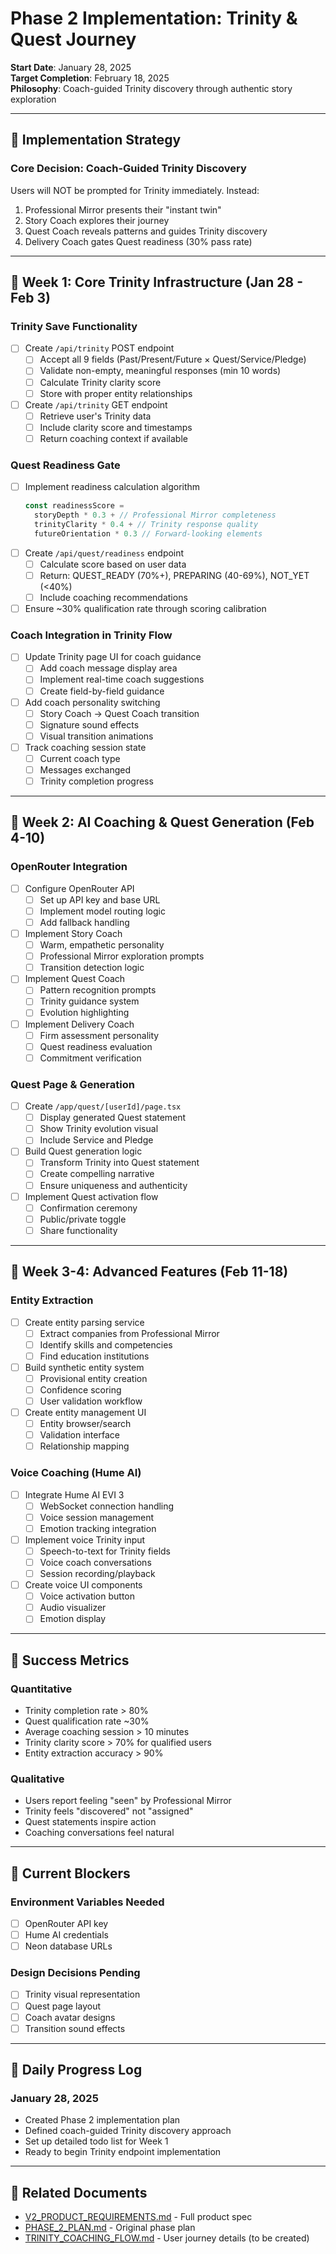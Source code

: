 # Phase 2 Implementation: Trinity & Quest Journey

**Start Date**: January 28, 2025  
**Target Completion**: February 18, 2025  
**Philosophy**: Coach-guided Trinity discovery through authentic story exploration

---

## 🎯 Implementation Strategy

### Core Decision: Coach-Guided Trinity Discovery

Users will NOT be prompted for Trinity immediately. Instead:

1. Professional Mirror presents their "instant twin"
2. Story Coach explores their journey
3. Quest Coach reveals patterns and guides Trinity discovery
4. Delivery Coach gates Quest readiness (30% pass rate)

---

## 📅 Week 1: Core Trinity Infrastructure (Jan 28 - Feb 3)

### Trinity Save Functionality

- [ ] Create `/api/trinity` POST endpoint
  - [ ] Accept all 9 fields (Past/Present/Future × Quest/Service/Pledge)
  - [ ] Validate non-empty, meaningful responses (min 10 words)
  - [ ] Calculate Trinity clarity score
  - [ ] Store with proper entity relationships
- [ ] Create `/api/trinity` GET endpoint
  - [ ] Retrieve user's Trinity data
  - [ ] Include clarity score and timestamps
  - [ ] Return coaching context if available

### Quest Readiness Gate

- [ ] Implement readiness calculation algorithm
  ```typescript
  const readinessScore =
    storyDepth * 0.3 + // Professional Mirror completeness
    trinityClarity * 0.4 + // Trinity response quality
    futureOrientation * 0.3 // Forward-looking elements
  ```
- [ ] Create `/api/quest/readiness` endpoint
  - [ ] Calculate score based on user data
  - [ ] Return: QUEST_READY (70%+), PREPARING (40-69%), NOT_YET (<40%)
  - [ ] Include coaching recommendations
- [ ] Ensure ~30% qualification rate through scoring calibration

### Coach Integration in Trinity Flow

- [ ] Update Trinity page UI for coach guidance
  - [ ] Add coach message display area
  - [ ] Implement real-time coach suggestions
  - [ ] Create field-by-field guidance
- [ ] Add coach personality switching
  - [ ] Story Coach → Quest Coach transition
  - [ ] Signature sound effects
  - [ ] Visual transition animations
- [ ] Track coaching session state
  - [ ] Current coach type
  - [ ] Messages exchanged
  - [ ] Trinity completion progress

---

## 📅 Week 2: AI Coaching & Quest Generation (Feb 4-10)

### OpenRouter Integration

- [ ] Configure OpenRouter API
  - [ ] Set up API key and base URL
  - [ ] Implement model routing logic
  - [ ] Add fallback handling
- [ ] Implement Story Coach
  - [ ] Warm, empathetic personality
  - [ ] Professional Mirror exploration prompts
  - [ ] Transition detection logic
- [ ] Implement Quest Coach
  - [ ] Pattern recognition prompts
  - [ ] Trinity guidance system
  - [ ] Evolution highlighting
- [ ] Implement Delivery Coach
  - [ ] Firm assessment personality
  - [ ] Quest readiness evaluation
  - [ ] Commitment verification

### Quest Page & Generation

- [ ] Create `/app/quest/[userId]/page.tsx`
  - [ ] Display generated Quest statement
  - [ ] Show Trinity evolution visual
  - [ ] Include Service and Pledge
- [ ] Build Quest generation logic
  - [ ] Transform Trinity into Quest statement
  - [ ] Create compelling narrative
  - [ ] Ensure uniqueness and authenticity
- [ ] Implement Quest activation flow
  - [ ] Confirmation ceremony
  - [ ] Public/private toggle
  - [ ] Share functionality

---

## 📅 Week 3-4: Advanced Features (Feb 11-18)

### Entity Extraction

- [ ] Create entity parsing service
  - [ ] Extract companies from Professional Mirror
  - [ ] Identify skills and competencies
  - [ ] Find education institutions
- [ ] Build synthetic entity system
  - [ ] Provisional entity creation
  - [ ] Confidence scoring
  - [ ] User validation workflow
- [ ] Create entity management UI
  - [ ] Entity browser/search
  - [ ] Validation interface
  - [ ] Relationship mapping

### Voice Coaching (Hume AI)

- [ ] Integrate Hume AI EVI 3
  - [ ] WebSocket connection handling
  - [ ] Voice session management
  - [ ] Emotion tracking integration
- [ ] Implement voice Trinity input
  - [ ] Speech-to-text for Trinity fields
  - [ ] Voice coach conversations
  - [ ] Session recording/playback
- [ ] Create voice UI components
  - [ ] Voice activation button
  - [ ] Audio visualizer
  - [ ] Emotion display

---

## 🎯 Success Metrics

### Quantitative

- Trinity completion rate > 80%
- Quest qualification rate ~30%
- Average coaching session > 10 minutes
- Trinity clarity score > 70% for qualified users
- Entity extraction accuracy > 90%

### Qualitative

- Users report feeling "seen" by Professional Mirror
- Trinity feels "discovered" not "assigned"
- Quest statements inspire action
- Coaching conversations feel natural

---

## 🚧 Current Blockers

### Environment Variables Needed

- [ ] OpenRouter API key
- [ ] Hume AI credentials
- [ ] Neon database URLs

### Design Decisions Pending

- [ ] Trinity visual representation
- [ ] Quest page layout
- [ ] Coach avatar designs
- [ ] Transition sound effects

---

## 📝 Daily Progress Log

### January 28, 2025

- Created Phase 2 implementation plan
- Defined coach-guided Trinity discovery approach
- Set up detailed todo list for Week 1
- Ready to begin Trinity endpoint implementation

---

## 🔗 Related Documents

- [V2_PRODUCT_REQUIREMENTS.md](./V2_PRODUCT_REQUIREMENTS.md) - Full product spec
- [PHASE_2_PLAN.md](./PHASE_2_PLAN.md) - Original phase plan
- [TRINITY_COACHING_FLOW.md](./TRINITY_COACHING_FLOW.md) - User journey details (to be created)
